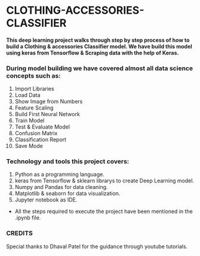 # CLOTHING-ACCESSORIES-CLASSIFIER
#### This deep learning project walks through step by step process of how to build a Clothing & accessories Classifier model. We have build this model using keras from Tensorflow & Scraping data with the help of Keras.
### During model building we have covered almost all data science concepts such as:
1. Import Libraries
2. Load Data
3. Show Image from Numbers
4. Feature Scaling
5. Build First Neural Network
6. Train Model
7. Test & Evaluate Model
8. Confusion Matrix
9. Classification Report
10. Save Mode
### Technology and tools this project covers:
1. Python as a programming language.
2. keras from Tensorflow & sklearn librarys to create Deep Learning model.
3. Numpy and Pandas for data cleaning.
4. Matplotlib & seaborn for data visualization.
5. Jupyter notebook as IDE.
* All the steps required to execute the project have been mentioned in the .ipynb file.
### CREDITS
Special thanks to Dhaval Patel for the guidance through youtube tutorials.




